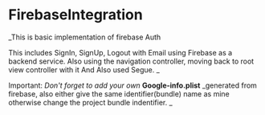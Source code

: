 # FirebaseIntegration
_This is basic implementation of firebase Auth

This includes SignIn, SignUp, Logout with Email using Firebase as a backend service.
Also using the navigation controller, moving back to root view controller with it
And Also used Segue. _

Important: _Don't forget to add your own_ **Google-info.plist** _generated from firebase, also either give the same identifier(bundle) name as mine otherwise change the project bundle indentifier.
_
